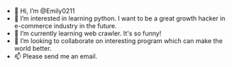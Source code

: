 - 👋 Hi, I’m @Emily0211
- 👀 I’m interested in learning python. I want to be a great growth hacker in e-commerce industry in the future.
- 🌱 I’m currently learning web crawler. It's so funny!
- 💞️ I’m looking to collaborate on interesting program which can make the world better.
- 📫 Please send me an email.

<!---
Emily0211/Emily0211 is a ✨ special ✨ repository because its `README.md` (this file) appears on your GitHub profile.
You can click the Preview link to take a look at your changes.
--->
